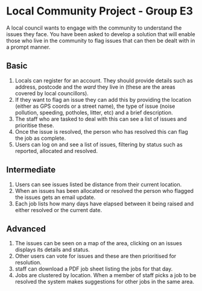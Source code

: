 # Local Community Project - Group E3 #


A local council wants to engage with the community to understand the issues they face. You have been asked to develop a solution that will enable those who live in the community to flag issues that can then be dealt with in a prompt manner.

## Basic

1. Locals can register for an account. They should provide details such as address, postcode and the _ward_ they live in (these are the areas covered by local councillors).
2. If they want to flag an issue they can add this by providing the location (either as GPS coords or a street name), the type of issue (noise pollution, speeding, potholes, litter, etc) and a brief description.
3. The staff who are tasked to deal with this can see a list of issues and prioritise these.
4. Once the issue is resolved, the person who has resolved this can flag the job as complete.
5. Users can log on and see a list of issues, filtering by status such as reported, allocated and resolved.

## Intermediate

1. Users can see issues listed be distance from their current location.
2. When an issues has been allocated or resolved the person who flagged the issues gets an email update.
3. Each job lists how many days have elapsed between it being raised and either resolved or the current date.

## Advanced

1. The issues can be seen on a map of the area, clicking on an issues displays its details and status.
2. Other users can vote for issues and these are then prioritised for resolution.
3. staff can download a PDF job sheet listing the jobs for that day.
4. Jobs are clustered by location. When a member of staff picks a job to be resolved the system makes suggestions for other jobs in the same area.
